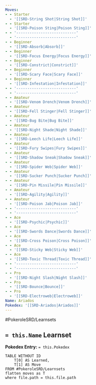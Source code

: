 ```yaml
---
Moves:
- - Starter
  - '[[SRD-String Shot|String Shot]]'
- - Starter
  - '[[SRD-Poison Sting|Poison Sting]]'
- - '---------------------------'
  - '---------------------------'
- - Beginner
  - '[[SRD-Absorb|Absorb]]'
- - Beginner
  - '[[SRD-Focus Energy|Focus Energy]]'
- - Beginner
  - '[[SRD-Constrict|Constrict]]'
- - Beginner
  - '[[SRD-Scary Face|Scary Face]]'
- - Beginner
  - '[[SRD-Infestation|Infestation]]'
- - '---------------------------'
  - '---------------------------'
- - Amateur
  - '[[SRD-Venom Drench|Venom Drench]]'
- - Amateur
  - '[[SRD-Fell Stinger|Fell Stinger]]'
- - Amateur
  - '[[SRD-Bug Bite|Bug Bite]]'
- - Amateur
  - '[[SRD-Night Shade|Night Shade]]'
- - Amateur
  - '[[SRD-Leech Life|Leech Life]]'
- - Amateur
  - '[[SRD-Fury Swipes|Fury Swipes]]'
- - Amateur
  - '[[SRD-Shadow Sneak|Shadow Sneak]]'
- - Amateur
  - '[[SRD-Spider Web|Spider Web]]'
- - Amateur
  - '[[SRD-Sucker Punch|Sucker Punch]]'
- - Amateur
  - '[[SRD-Pin Missile|Pin Missile]]'
- - Amateur
  - '[[SRD-Agility|Agility]]'
- - Amateur
  - '[[SRD-Poison Jab|Poison Jab]]'
- - '---------------------------'
  - '---------------------------'
- - Ace
  - '[[SRD-Psychic|Psychic]]'
- - Ace
  - '[[SRD-Swords Dance|Swords Dance]]'
- - Ace
  - '[[SRD-Cross Poison|Cross Poison]]'
- - Ace
  - '[[SRD-Sticky Web|Sticky Web]]'
- - Ace
  - '[[SRD-Toxic Thread|Toxic Thread]]'
- - '---------------------------'
  - '---------------------------'
- - Pro
  - '[[SRD-Night Slash|Night Slash]]'
- - Pro
  - '[[SRD-Bounce|Bounce]]'
- - Pro
  - '[[SRD-Electroweb|Electroweb]]'
Name: Ariados
Pokedex: '[[SRD-Ariados|Ariados]]'
---
```


#PokeroleSRD/Learnsets

## `= this.Name` Learnset

**Pokedex Entry:** `= this.Pokedex`

```dataview
TABLE WITHOUT ID
    T[0] AS Learned,
    T[1] AS Move
FROM #PokeroleSRD/Learnsets
flatten moves as T
where file.path = this.file.path
```
